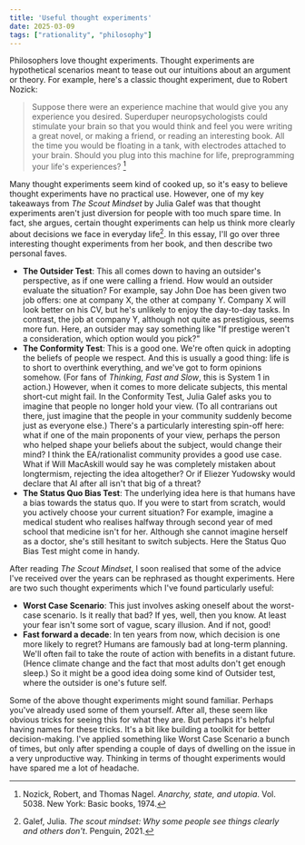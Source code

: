 ```yaml
---
title: 'Useful thought experiments'
date: 2025-03-09
tags: ["rationality", "philosophy"]
---
```


Philosophers love thought experiments. Thought experiments are hypothetical scenarios meant to tease out our intuitions about an argument or theory. For example, here's a classic thought experiment, due to Robert Nozick:

> Suppose there were an experience machine that would give you any experience you desired. Superduper neuropsychologists could stimulate your brain so that you would think and feel you were writing a great novel, or making a friend, or reading an interesting book. All the time you would be floating in a tank, with electrodes attached to your brain. Should you plug into this machine for life, preprogramming your life's experiences? [^1]

Many thought experiments seem kind of cooked up, so it's easy to believe thought experiments have no practical use. However, one of my key takeaways from *The Scout Mindset* by Julia Galef was that thought experiments aren't just diversion for people with too much spare time. In fact, she argues, certain thought experiments can help us think more clearly about decisions we face in everyday life[^2]. In this essay, I'll go over three interesting thought experiments from her book, and then describe two personal faves.

- **The Outsider Test**: This all comes down to having an outsider's perspective, as if one were calling a friend. How would an outsider evaluate the situation? For example, say John Doe has been given two job offers: one at company X, the other at company Y. Company X will look better on his CV, but he's unlikely to enjoy the day-to-day tasks. In contrast, the job at company Y, although not quite as prestigious, seems more fun. Here, an outsider may say something like "If prestige weren't a consideration, which option would you pick?"
- **The Conformity Test**: This is a good one. We're often quick in adopting the beliefs of people we respect. And this is usually a good thing: life is to short to overthink everything, and we've got to form opinions somehow. (For fans of *Thinking, Fast and Slow*, this is System 1 in action.) However, when it comes to more delicate subjects, this mental short-cut might fail. In the Conformity Test, Julia Galef asks you to imagine that people no longer hold your view. (To all contrarians out there, just imagine that the people in your community suddenly become just as everyone else.) There's a particularly interesting spin-off here: what if one of the main proponents of your view, perhaps the person who helped shape your beliefs about the subject, would change their mind? I think the EA/rationalist community provides a good use case. What if Will MacAskill would say he was completely mistaken about longtermism, rejecting the idea altogether? Or if Eliezer Yudowsky would declare that AI after all isn't that big of a threat?
- **The Status Quo Bias Test**: The underlying idea here is that humans have a bias towards the status quo. If you were to start from scratch, would you actively choose your current situation? For example, imagine a medical student who realises halfway through second year of med school that medicine isn't for her. Although she cannot imagine herself as a doctor, she's still hesitant to switch subjects. Here the Status Quo Bias Test might come in handy.

After reading *The Scout Mindset*, I soon realised that some of the advice I've received over the years can be rephrased as thought experiments. Here are two such thought experiments which I've found particularly useful:

- **Worst Case Scenario**: This just involves asking oneself about the worst-case scenario. Is it really that bad? If yes, well, then you know. At least your fear isn't  some sort of vague, scary illusion. And if not, good!
- **Fast forward a decade**: In ten years from now, which decision is one more likely to regret? Humans are famously bad at long-term planning. We'll often fail to take the route of action with benefits in a distant future. (Hence climate change and the fact that most adults don't get enough sleep.) So it might be a good idea doing some kind of Outsider test, where the outsider is one's future self.

Some of the above thought experiments might sound familiar. Perhaps you've already used some of them yourself. After all, these seem like obvious tricks for seeing this for what they are. But perhaps it's helpful having names for these tricks. It's a bit like building a toolkit for better decision-making. I've applied something like Worst Case Scenario a bunch of times, but only after spending a couple of days of dwelling on the issue in a very unproductive way. Thinking in terms of thought experiments would have spared me a lot of headache.

[^1]: Nozick, Robert, and Thomas Nagel. *Anarchy, state, and utopia*. Vol. 5038. New York: Basic books, 1974.
[^2]: Galef, Julia. *The scout mindset: Why some people see things clearly and others don't*. Penguin, 2021.
